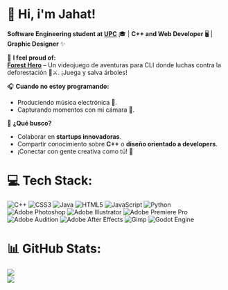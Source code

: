 # 👋 Hi, i'm Jahat!  
**Software Engineering student at [UPC](https://www.upc.edu.pe/)** 🎓 | **C++ and Web Developer** 🖥️ | **Graphic Designer** ✨

🌳 **I feel proud of:**  
**[Forest Hero](https://github.com/trinity-bytes/ForestHero)** – Un videojuego de aventuras para CLI donde luchas contra la deforestación 🌲⚔️. ¡Juega y salva árboles!  

🎧 **Cuando no estoy programando:**  
- Produciendo música electrónica 🎹.  
- Capturando momentos con mi cámara 📸.  

🚀 **¿Qué busco?**  
- Colaborar en **startups innovadoras**.  
- Compartir conocimiento sobre **C++** o **diseño orientado a developers**.  
- ¡Conectar con gente creativa como tú! 🤝  

# 💻 Tech Stack:
![C++](https://img.shields.io/badge/c++-%2300599C.svg?style=for-the-badge&logo=c%2B%2B&logoColor=white) ![CSS3](https://img.shields.io/badge/css3-%231572B6.svg?style=for-the-badge&logo=css3&logoColor=white) ![Java](https://img.shields.io/badge/java-%23ED8B00.svg?style=for-the-badge&logo=openjdk&logoColor=white) ![HTML5](https://img.shields.io/badge/html5-%23E34F26.svg?style=for-the-badge&logo=html5&logoColor=white) ![JavaScript](https://img.shields.io/badge/javascript-%23323330.svg?style=for-the-badge&logo=javascript&logoColor=%23F7DF1E) ![Python](https://img.shields.io/badge/python-3670A0?style=for-the-badge&logo=python&logoColor=ffdd54) ![Adobe Photoshop](https://img.shields.io/badge/adobe%20photoshop-%2331A8FF.svg?style=for-the-badge&logo=adobe%20photoshop&logoColor=white) ![Adobe Illustrator](https://img.shields.io/badge/adobe%20illustrator-%23FF9A00.svg?style=for-the-badge&logo=adobe%20illustrator&logoColor=white) ![Adobe Premiere Pro](https://img.shields.io/badge/Adobe%20Premiere%20Pro-9999FF.svg?style=for-the-badge&logo=Adobe%20Premiere%20Pro&logoColor=white) ![Adobe Audition](https://img.shields.io/badge/Adobe%20Audition-9999FF.svg?style=for-the-badge&logo=Adobe%20Audition&logoColor=white) ![Adobe After Effects](https://img.shields.io/badge/Adobe%20After%20Effects-9999FF.svg?style=for-the-badge&logo=Adobe%20After%20Effects&logoColor=white) ![Gimp](https://img.shields.io/badge/Gimp-657D8B?style=for-the-badge&logo=gimp&logoColor=FFFFFF) ![Godot Engine](https://img.shields.io/badge/GODOT-%23FFFFFF.svg?style=for-the-badge&logo=godot-engine)
# 📊 GitHub Stats:
![](https://nirzak-streak-stats.vercel.app/?user=trinity-bytes&theme=default_repocard&hide_border=false)<br/>
![](https://github-readme-stats.vercel.app/api/top-langs/?username=trinity-bytes&theme=default_repocard&hide_border=false&include_all_commits=true&count_private=true&layout=compact)
